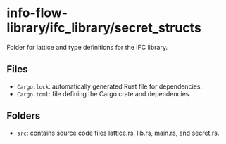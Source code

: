 # info-flow-library/ifc_library/secret_structs
Folder for lattice and type definitions for the IFC library.

## Files
- `Cargo.lock`: automatically generated Rust file for dependencies.
- `Cargo.toml`: file defining the Cargo crate and dependencies.

## Folders
- `src`: contains source code files lattice.rs, lib.rs, main.rs, and secret.rs.